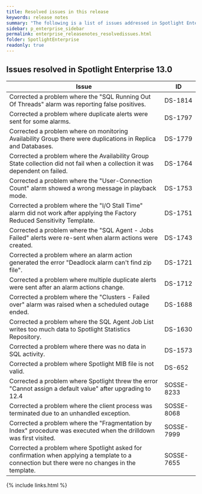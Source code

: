 ```yaml
---
title: Resolved issues in this release
keywords: release notes
summary: "The following is a list of issues addressed in Spotlight Enterprise 13.0"
sidebar: p_enterprise_sidebar
permalink: enterprise_releasenotes_resolvedissues.html
folder: SpotlightEnterprise
readonly: true
---
```




## Issues resolved in Spotlight Enterprise 13.0

Issue | ID
------|---
Corrected a problem where the "SQL Running Out Of Threads" alarm was reporting false positives. | DS-1814
Corrected a problem where duplicate alerts were sent for some alarms. | DS-1797
Corrected a problem where on monitoring Availability Group there were duplications in Replica and Databases. | DS-1779
Corrected a problem where the Availability Group State collection did not fail when a collection it was dependent on failed. | DS-1764
Corrected a problem where the "User-Connection Count" alarm showed a wrong message in playback mode. | DS-1753
Corrected a problem where the "I/O Stall Time" alarm did not work after applying the Factory Reduced Sensitivity Template. | DS-1751 
Corrected a problem where the "SQL Agent - Jobs Failed" alerts were re-sent when alarm actions were created. | DS-1743
Corrected a problem where an alarm action generated the error "Deadlock alarm can't find zip file". | DS-1721
Corrected a problem where multiple duplicate alerts were sent after an alarm actions change. | DS-1712
Corrected a problem where the "Clusters - Failed over" alarm was raised when a scheduled outage ended. | DS-1688
Corrected a problem where the SQL Agent Job List writes too much data to Spotlight Statistics Repository. | DS-1630
Corrected a problem where there was no data in SQL activity. | DS-1573
Corrected a problem where Spotlight MIB file is not valid. | DS-652
Corrected a problem where Spotlight threw the error "Cannot assign a default value" after upgrading to 12.4 | SOSSE-8233
Corrected a problem where the client process was terminated due to an unhandled exception. | SOSSE-8068
Corrected a problem where the "Fragmentation by Index" procedure was executed when the drilldown was first visited. | SOSSE-7999
Corrected a problem where Spotlight asked for confirmation when applying a template to a connection but there were no changes in the template.  | SOSSE-7655

{% include links.html %}
